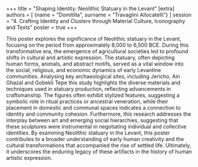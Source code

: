 +++
title = "Shaping Identity: Neolithic Statuary in the Levant"
[extra]
authors = [
    {name = "Domitilla", surname = "Travaglini Allocatelli"}
]
session = "4. Crafting Identity and Clusters through Material Culture, Iconography and Texts"
poster = true
+++

This poster explores the significance of Neolithic statuary in the Levant, focusing on the period from approximately 8,000 to 6,500 BCE. During this transformative era, the emergence of agricultural societies led to profound shifts in cultural and artistic expression. The statuary, often depicting human forms, animals, and abstract motifs, served as a vital window into the social, religious, and economic dynamics of early Levantine communities.
Analysing key archaeological sites, including Jericho, Ain Ghazal and Gobekli Tepe this study highlights the diverse materials and techniques used in statuary production, reflecting advancements in craftsmanship. The figures often exhibit stylized features, suggesting a symbolic role in ritual practices or ancestral veneration, while their placement in domestic and communal spaces indicates a connection to identity and community cohesion.
Furthermore, this research addresses the interplay between art and emerging social hierarchies, suggesting that these sculptures were instrumental in negotiating individual and collective identities. By examining Neolithic statuary in the Levant, this poster contributes to a broader understanding of early human creativity and the cultural transformations that accompanied the rise of settled life. Ultimately, it underscores the enduring legacy of these artifacts in the history of human artistic expression.

